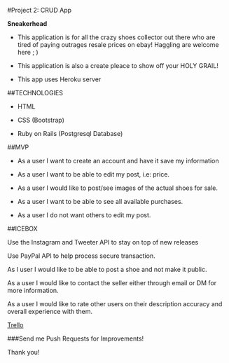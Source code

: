 #Project 2: CRUD App

**Sneakerhead**


- This application is for all the crazy shoes collector out there who are tired of paying outrages resale prices on ebay! Haggling are welcome here ; )

- This application is also a create pleace to show off your HOLY GRAIL!

- This app uses Heroku server


##TECHNOLOGIES

- HTML

- CSS (Bootstrap)

- Ruby on Rails (Postgresql Database)

##MVP

* As a user I want to create an account and have it save my information

* As a user I want to be able to edit my post, i.e: price.
 
* As a user I would like to post/see images of the actual shoes for sale.

* As a user I want to be able to see all available purchases.

* As a user I do not want others to edit my post.


##ICEBOX


Use the Instagram and Tweeter API to stay on top of new releases

Use PayPal API to help process secure transaction.

As I user I would like to be able to post a shoe and not make it public.


As a user I would like to contact the seller  either through email or DM for more information.

As a user I would like to rate other users on their description accuracy and overall experience with them.


<a href="https://trello.com/b/QGBXkVxw/project-2">Trello</a>

###Send me Push Requests for Improvements!

Thank you!
